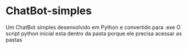 # ChatBot-simples
Um ChatBot simples desenvolvido em Python e convertido para .exe 
O script python inicial esta dentro da pasta porque ele precisa acessar as pastas
